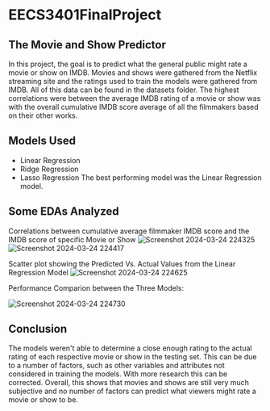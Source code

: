 # EECS3401FinalProject
## The Movie and Show Predictor
In this project, the goal is to predict what the general public might rate a movie or show on IMDB. Movies and shows were gathered from the Netflix streaming site and the ratings used to train the models were gathered from IMDB. All of this data can be found in the datasets folder.
The highest correlations were between the average IMDB rating of a movie or show was with the overall cumulative IMDB score average of all the filmmakers based on their other works. 
## Models Used
- Linear Regression
- Ridge Regression
- Lasso Regression
The best performing model was the Linear Regression model.
## Some EDAs Analyzed
Correlations between cumulative average filmmaker IMDB score and the IMDB score of specific Movie or Show 
![Screenshot 2024-03-24 224325](https://github.com/Vladboy2/EECS3401FinalProject/assets/77248716/5fc48789-b0ac-470f-8faf-d099124e3d05)
![Screenshot 2024-03-24 224417](https://github.com/Vladboy2/EECS3401FinalProject/assets/77248716/bc30eb53-99e6-4b78-9ad9-1ea135c3f1f3)

Scatter plot showing the Predicted Vs. Actual Values from the Linear Regression Model
![Screenshot 2024-03-24 224625](https://github.com/Vladboy2/EECS3401FinalProject/assets/77248716/c0f75657-6a3a-44af-a4df-43c463c59dfc)

Performance Comparion between the Three Models:

![Screenshot 2024-03-24 224730](https://github.com/Vladboy2/EECS3401FinalProject/assets/77248716/6aee6b49-f1b5-4863-a690-f069bbb5667d)

## Conclusion
The models weren't able to determine a close enough rating to the actual rating of each respective movie or show in the testing set. This can be due to a number of factors, such as other variables and attributes not considered in training the models. With more research this can be corrected. Overall, this shows that movies and shows are still very much subjective and no number of factors can predict what viewers might rate a movie or show to be.
